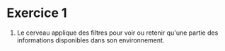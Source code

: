 # Exercice 1

1. Le cerveau applique des filtres pour voir ou retenir qu'une partie des informations disponibles dans son environnement.